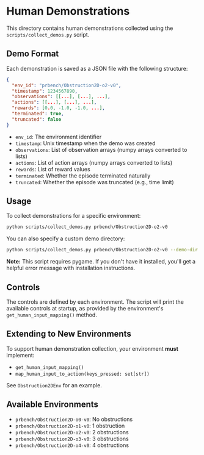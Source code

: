 # Human Demonstrations

This directory contains human demonstrations collected using the `scripts/collect_demos.py` script.

## Demo Format

Each demonstration is saved as a JSON file with the following structure:

```json
{
  "env_id": "prbench/Obstruction2D-o2-v0",
  "timestamp": 1234567890,
  "observations": [[...], [...], ...],
  "actions": [[...], [...], ...],
  "rewards": [0.0, -1.0, -1.0, ...],
  "terminated": true,
  "truncated": false
}
```

- `env_id`: The environment identifier
- `timestamp`: Unix timestamp when the demo was created
- `observations`: List of observation arrays (numpy arrays converted to lists)
- `actions`: List of action arrays (numpy arrays converted to lists)
- `rewards`: List of reward values
- `terminated`: Whether the episode terminated naturally
- `truncated`: Whether the episode was truncated (e.g., time limit)

## Usage

To collect demonstrations for a specific environment:

```bash
python scripts/collect_demos.py prbench/Obstruction2D-o2-v0
```

You can also specify a custom demo directory:

```bash
python scripts/collect_demos.py prbench/Obstruction2D-o2-v0 --demo-dir /path/to/demos
```

**Note:** This script requires pygame. If you don't have it installed, you'll get a helpful error message with installation instructions.

## Controls

The controls are defined by each environment. The script will print the available controls at startup, as provided by the environment's `get_human_input_mapping()` method.

## Extending to New Environments

To support human demonstration collection, your environment **must** implement:
- `get_human_input_mapping()`
- `map_human_input_to_action(keys_pressed: set[str])`

See `Obstruction2DEnv` for an example.

## Available Environments

- `prbench/Obstruction2D-o0-v0`: No obstructions
- `prbench/Obstruction2D-o1-v0`: 1 obstruction
- `prbench/Obstruction2D-o2-v0`: 2 obstructions
- `prbench/Obstruction2D-o3-v0`: 3 obstructions
- `prbench/Obstruction2D-o4-v0`: 4 obstructions 